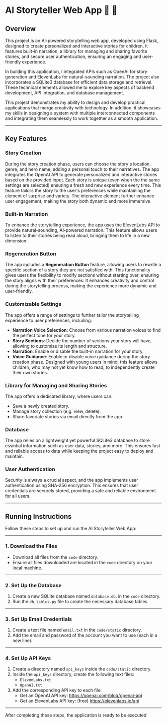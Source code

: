 # AI Storyteller Web App :robot: :book:

## Overview 

This project is an AI-powered storytelling web app, developed using Flask, designed to create personalized and interactive stories for children. It features built-in narration, a library for managing and sharing favorite stories, and secure user authentication, ensuring an engaging and user-friendly experience.

In building this application, I integrated APIs such as OpenAI for story generation and ElevenLabs for natural-sounding narration. The project also incorporates a SQLite3 database for efficient data storage and retrieval. These technical elements allowed me to explore key aspects of backend development, API integration, and database management.

This project demonstrates my ability to design and develop practical applications that merge creativity with technology. In addition, it showcases my skills in designing a system with multiple interconnected components and integrating them seamlessly to work together as a smooth application.

---

## Key Features  

### **Story Creation**
During the story creation phase, users can choose the story's location, genre, and hero name, adding a personal touch to their narratives. The app integrates the OpenAI API to generate personalized and interactive stories based on the provided input. Each story is unique (even when the the same settings are selected) ensuring a fresh and new experience every time. This feature tailors the story to the user's preferences while maintaining the element of surprise and variety. The interactive element further enhance user engagement, making the story both dynamic and more immersive.

### **Built-in Narration**  
To enhance the storytelling experience, the app uses the ElevenLabs API to provide natural-sounding, AI-powered narration. This feature allows users to listen to their stories being read aloud, bringing them to life in a new dimension.

### **Regeneration Button**  
The app includes a **Regeneration Button** feature, allowing users to rewrite a specific section of a story they are not satisfied with. This functionality gives users the flexibility to modify sections without starting over, ensuring the story aligns with their preferences. It enhances creativity and control during the storytelling process, making the experience more dynamic and user-friendly.


### **Customizable Settings**  
The app offers a range of settings to further tailor the storytelling experience to user preferences, including:  
- **Narration Voice Selection**: Choose from various narration voices to find the perfect tone for your story.  
- **Story Sections**: Decide the number of sections your story will have, allowing to customize its length and structure.  
- **Narration**: Enable or disable the built-in narration for your story.  
- **Voice Guidance**: Enable or disable voice guidance during the story creation phase. Designed with young users in mind, this feature allows children, who may not yet know how to read, to independently create their own stories.

### **Library for Managing and Sharing Stories**  
The app offers a dedicated library, where users can:
- Save a newly created story.
- Manage story collection (e.g. view, delete).
- Share favoriate stories via email directly from the app.

### **Database**  
The app relies on a lightweight yet powerful SQLite3 database to store essintial information such as user data, stories, and more. This ensures fast and reliable access to data while keeping the project easy to deploy and maintain.

### **User Authentication**  
Security is always a crucial aspect, and the app implements user authentication using SHA-256 encryption. This ensures that user credentials are securely stored, providing a safe and reliable environment for all users.

---

## Running Instructions

Follow these steps to set up and run the AI Storyteller Web App:

---

### 1. **Download the Files**
- Download all files from the `code` directory.
- Ensure all files downloaded are located in the `code` directory on your local machine.

---

### 2. **Set Up the Database**
1. Create a new SQLite database named `database.db`. in the `code` directory.
2. Run the `db_tables.py` file to create the necessary database tables.

---

### 3. **Set Up Email Credentials**
1. Create a text file named `email.txt` in the `code/static` directory.
2. Add the email and password of the account you want to use (each in a new line).

---

### 4. **Set Up API Keys**
1. Create a directory named `api_keys` inside the `code/static` directory.
2. Inside the `api_keys` directory, create the following text files:
   - `ElevenLabs.txt`
   - `OpenAI.txt`
3. Add the corresponding API key to each file:
   - Get an OpenAI API key: https://openai.com/blog/openai-api
   - Get an ElevenLabs API key: (free) https://elevenlabs.io/api

---

After completing these steps, the application is ready to be executed!
